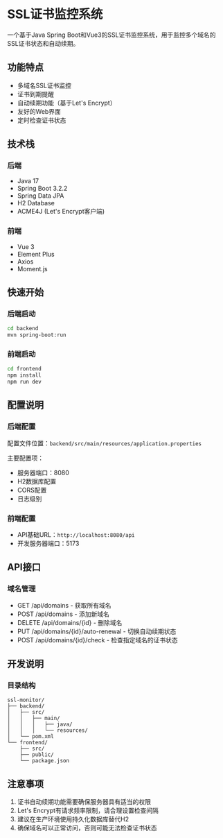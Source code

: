 # SSL证书监控系统

一个基于Java Spring Boot和Vue3的SSL证书监控系统，用于监控多个域名的SSL证书状态和自动续期。

## 功能特点

- 多域名SSL证书监控
- 证书到期提醒
- 自动续期功能（基于Let's Encrypt）
- 友好的Web界面
- 定时检查证书状态

## 技术栈

### 后端
- Java 17
- Spring Boot 3.2.2
- Spring Data JPA
- H2 Database
- ACME4J (Let's Encrypt客户端)

### 前端
- Vue 3
- Element Plus
- Axios
- Moment.js

## 快速开始

### 后端启动
```bash
cd backend
mvn spring-boot:run
```

### 前端启动
```bash
cd frontend
npm install
npm run dev
```

## 配置说明

### 后端配置
配置文件位置：`backend/src/main/resources/application.properties`

主要配置项：
- 服务器端口：8080
- H2数据库配置
- CORS配置
- 日志级别

### 前端配置
- API基础URL：`http://localhost:8080/api`
- 开发服务器端口：5173

## API接口

### 域名管理
- GET /api/domains - 获取所有域名
- POST /api/domains - 添加新域名
- DELETE /api/domains/{id} - 删除域名
- PUT /api/domains/{id}/auto-renewal - 切换自动续期状态
- POST /api/domains/{id}/check - 检查指定域名的证书状态

## 开发说明

### 目录结构
```
ssl-monitor/
├── backend/
│   ├── src/
│   │   ├── main/
│   │   │   ├── java/
│   │   │   └── resources/
│   └── pom.xml
└── frontend/
    ├── src/
    ├── public/
    └── package.json
```

## 注意事项

1. 证书自动续期功能需要确保服务器具有适当的权限
2. Let's Encrypt有请求频率限制，请合理设置检查间隔
3. 建议在生产环境使用持久化数据库替代H2
4. 确保域名可以正常访问，否则可能无法检查证书状态 